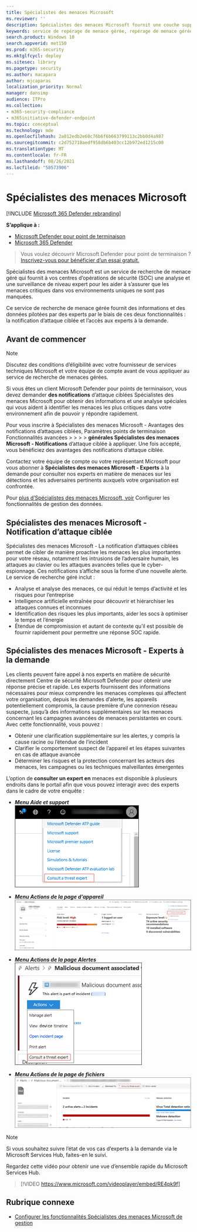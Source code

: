 ```yaml
---
title: Spécialistes des menaces Microsoft
ms.reviewer: ''
description: Spécialistes des menaces Microsoft fournit une couche supplémentaire d’expertise à Microsoft Defender pour Endpoint.
keywords: service de repérage de menace gérée, repérage de menace gérée, service de détection et de réponse gérée (MDR), MTE, Spécialistes des menaces Microsoft, MTE-TAN, notification d’attaque ciblée, notification d’attaque ciblée
search.product: Windows 10
search.appverid: met150
ms.prod: m365-security
ms.mktglfcycl: deploy
ms.sitesec: library
ms.pagetype: security
ms.author: macapara
author: mjcaparas
localization_priority: Normal
manager: dansimp
audience: ITPro
ms.collection:
- m365-security-compliance
- m365initiative-defender-endpoint
ms.topic: conceptual
ms.technology: mde
ms.openlocfilehash: 2a012edb2e60c76b6f6b663799113c2bb0d4a987
ms.sourcegitcommit: c2d752718aedf958db6b403cc12b972ed1215c00
ms.translationtype: MT
ms.contentlocale: fr-FR
ms.lasthandoff: 08/26/2021
ms.locfileid: "58573906"
---
```

# <a name="microsoft-threat-experts"></a>Spécialistes des menaces Microsoft

[!INCLUDE [Microsoft 365 Defender rebranding](../../includes/microsoft-defender.md)]

**S’applique à :**
- [Microsoft Defender pour point de terminaison](https://go.microsoft.com/fwlink/p/?linkid=2154037)
- [Microsoft 365 Defender](https://go.microsoft.com/fwlink/?linkid=2118804)

> Vous voulez découvrir Microsoft Defender pour point de terminaison ? [Inscrivez-vous pour bénéficier d’un essai gratuit.](https://signup.microsoft.com/create-account/signup?products=7f379fee-c4f9-4278-b0a1-e4c8c2fcdf7e&ru=https://aka.ms/MDEp2OpenTrial?ocid=docs-wdatp-exposedapis-abovefoldlink)


Spécialistes des menaces Microsoft est un service de recherche de menace géré qui fournit à vos centres d’opérations de sécurité (SOC) une analyse et une surveillance de niveau expert pour les aider à s’assurer que les menaces critiques dans vos environnements uniques ne sont pas manquées.
  
Ce service de recherche de menace gérée fournit des informations et des données pilotées par des experts par le biais de ces deux fonctionnalités : la notification d’attaque ciblée et l’accès aux experts à la demande.

## <a name="before-you-begin"></a>Avant de commencer 
> [!NOTE]
> Discutez des conditions d’éligibilité avec votre fournisseur de services techniques Microsoft et votre équipe de compte avant de vous appliquer au service de recherche de menaces gérées.

Si vous êtes un client Microsoft Defender pour points de terminaison, vous devez demander **des notifications** d’attaque ciblées Spécialistes des menaces Microsoft pour obtenir des informations et une analyse spéciales qui vous aident à identifier les menaces les plus critiques dans votre environnement afin de pouvoir y répondre rapidement.

Pour vous inscrire à Spécialistes des menaces Microsoft - Avantages des notifications d’attaques ciblées, Paramètres points de terminaison Fonctionnalités avancées   >    >    >    >  **générales Spécialistes des menaces Microsoft - Notifications** d’attaque ciblée à appliquer. Une fois accepté, vous bénéficiez des avantages des notifications d’attaque ciblée.

Contactez votre équipe de compte ou votre représentant Microsoft pour vous abonner à **Spécialistes des menaces Microsoft - Experts** à la demande pour consulter nos experts en matière de menaces sur les détections et les adversaires pertinents auxquels votre organisation est confrontée.

Pour [plus d’Spécialistes des menaces Microsoft, voir](/microsoft-365/security/defender-endpoint/configure-microsoft-threat-experts#before-you-begin) Configurer les fonctionnalités de gestion des données. 

## <a name="microsoft-threat-experts---targeted-attack-notification"></a>Spécialistes des menaces Microsoft - Notification d’attaque ciblée 
Spécialistes des menaces Microsoft - La notification d’attaques ciblées permet de cibler de manière proactive les menaces les plus importantes pour votre réseau, notamment les intrusions de l’adversaire humain, les attaques au clavier ou les attaques avancées telles que le cyber-espionnage. Ces notifications s’affiche sous la forme d’une nouvelle alerte. Le service de recherche géré inclut :  
- Analyse et analyse des menaces, ce qui réduit le temps d’activité et les risques pour l’entreprise 
- Intelligence artificielle entraînée pour découvrir et hiérarchiser les attaques connues et inconnues  
- Identification des risques les plus importants, aider les socs à optimiser le temps et l’énergie 
- Étendue de compromission et autant de contexte qu’il est possible de fournir rapidement pour permettre une réponse SOC rapide. 
 
## <a name="microsoft-threat-experts---experts-on-demand"></a>Spécialistes des menaces Microsoft - Experts à la demande
Les clients peuvent faire appel à nos experts en matière de sécurité directement Centre de sécurité Microsoft Defender pour obtenir une réponse précise et rapide. Les experts fournissent des informations nécessaires pour mieux comprendre les menaces complexes qui affectent votre organisation, depuis les demandes d’alerte, les appareils potentiellement compromis, la cause première d’une connexion réseau suspecte, jusqu’à des informations supplémentaires sur les menaces concernant les campagnes avancées de menaces persistantes en cours. Avec cette fonctionnalité, vous pouvez :
- Obtenir une clarification supplémentaire sur les alertes, y compris la cause racine ou l’étendue de l’incident 
- Clarifier le comportement suspect de l’appareil et les étapes suivantes en cas de attaque avancée  
- Déterminer les risques et la protection concernant les acteurs des menaces, les campagnes ou les techniques malveillantes émergentes 

L’option de **consulter un expert en** menaces est disponible à plusieurs endroits dans le portail afin que vous pouvez interagir avec des experts dans le cadre de votre enquête :

- <i>**Menu Aide et support**</i><BR>
![Capture d’écran de l’option de menu MTE-EOD.](images/mte-eod-menu.png)

- <i>**Menu Actions de la page d’appareil**</i><BR>
![Capture d’écran de l’option de menu d’action de la page d’appareil MTE-EOD.](images/mte-eod-machines.png)

- <i>**Menu Actions de la page Alertes**</i><BR>
![Capture d’écran de l’option de menu Action de la page d’alerte MTE-EOD.](images/mte-eod-alerts.png)

- <i>**Menu Actions de la page de fichiers**</i><BR>
![Capture d’écran de l’option de menu Action de la page de fichiers MTE-EOD.](images/mte-eod-file.png)

> [!NOTE]
> Si vous souhaitez suivre l’état de vos cas d’experts à la demande via le Microsoft Services Hub, faites-en le suivi. 

Regardez cette vidéo pour obtenir une vue d’ensemble rapide du Microsoft Services Hub.

>[!VIDEO https://www.microsoft.com/videoplayer/embed/RE4pk9f] 

   
## <a name="related-topic"></a>Rubrique connexe
- [Configurer les fonctionnalités Spécialistes des menaces Microsoft de gestion](configure-microsoft-threat-experts.md)
